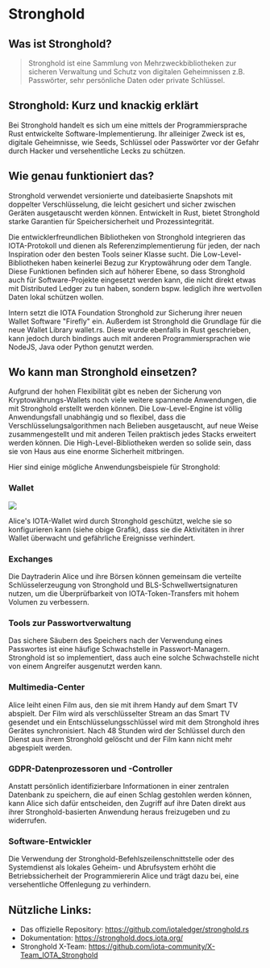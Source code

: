 <!--
---article_info
title: Stronghold
author: [author_1]
reviews: [ruegenlord, DanieKrie, CrashOverride]
---
-->

# Stronghold

## Was ist Stronghold?
> Stronghold ist eine Sammlung von Mehrzweckbibliotheken zur sicheren Verwaltung und Schutz von digitalen Geheimnissen z.B. Passwörter, sehr persönliche Daten oder private Schlüssel.

## Stronghold: Kurz und knackig erklärt

Bei Stronghold handelt es sich um eine mittels der Programmiersprache Rust entwickelte Software-Implementierung. Ihr alleiniger Zweck ist es, digitale Geheimnisse, wie Seeds, Schlüssel oder Passwörter vor der Gefahr durch Hacker und versehentliche Lecks zu schützen. 

## Wie genau funktioniert das?

Stronghold verwendet versionierte und dateibasierte Snapshots mit doppelter Verschlüsselung, die leicht gesichert und sicher zwischen Geräten ausgetauscht werden können. Entwickelt in Rust, bietet Stronghold starke Garantien für Speichersicherheit und Prozessintegrität. 

Die entwicklerfreundlichen Bibliotheken von Stronghold integrieren das IOTA-Protokoll und dienen als Referenzimplementierung für jeden, der nach Inspiration oder den besten Tools seiner Klasse sucht. Die Low-Level-Bibliotheken haben keinerlei Bezug zur Kryptowährung oder dem Tangle. Diese Funktionen befinden sich auf höherer Ebene, so dass Stronghold auch für Software-Projekte eingesetzt werden kann, die nicht direkt etwas mit Distributed Ledger zu tun haben, sondern bspw. lediglich ihre wertvollen Daten lokal schützen wollen.

Intern setzt die IOTA Foundation Stronghold zur Sicherung ihrer neuen Wallet Software "Firefly" ein. Außerdem ist Stronghold die Grundlage für die neue Wallet Library wallet.rs. Diese wurde ebenfalls in Rust geschrieben, kann jedoch durch bindings auch mit anderen Programmiersprachen wie NodeJS, Java oder Python genutzt werden.


## Wo kann man Stronghold einsetzen?

Aufgrund der hohen Flexibilität gibt es neben der Sicherung von Kryptowährungs-Wallets noch viele weitere spannende Anwendungen, die mit Stronghold erstellt werden können. Die Low-Level-Engine ist völlig Anwendungsfall unabhängig und so flexibel, dass die Verschlüsselungsalgorithmen nach Belieben ausgetauscht, auf neue Weise zusammengestellt und mit anderen Teilen praktisch jedes Stacks erweitert werden können. Die High-Level-Bibliotheken werden so solide sein, dass sie von Haus aus eine enorme Sicherheit mitbringen.

Hier sind einige mögliche Anwendungsbeispiele für Stronghold:

### Wallet
![](https://iota-einsteiger-guide.de/media/images/2_qmh-muqw-ehjshl5rg_jlg.png)

Alice's IOTA-Wallet wird durch Stronghold geschützt, welche sie so konfigurieren kann (siehe obige Grafik), dass sie die Aktivitäten in ihrer Wallet überwacht und gefährliche Ereignisse verhindert.


### Exchanges
Die Daytraderin Alice und ihre Börsen können gemeinsam die verteilte Schlüsselerzeugung von Stronghold und BLS-Schwellwertsignaturen nutzen, um die Überprüfbarkeit von IOTA-Token-Transfers mit hohem Volumen zu verbessern.

### Tools zur Passwortverwaltung
Das sichere Säubern des Speichers nach der Verwendung eines Passwortes ist eine häufige Schwachstelle in Passwort-Managern. Stronghold ist so implementiert, dass auch eine solche Schwachstelle nicht von einem Angreifer ausgenutzt werden kann.


### Multimedia-Center
Alice leiht einen Film aus, den sie mit ihrem Handy auf dem Smart TV abspielt. Der Film wird als verschlüsselter Stream an das Smart TV gesendet und ein Entschlüsselungsschlüssel wird mit dem Stronghold ihres Gerätes synchronisiert. Nach 48 Stunden wird der Schlüssel durch den Dienst aus ihrem Stronghold gelöscht und der Film kann nicht mehr abgespielt werden.

### GDPR-Datenprozessoren und -Controller
Anstatt persönlich identifizierbare Informationen in einer zentralen Datenbank zu speichern, die auf einen Schlag gestohlen werden können, kann Alice sich dafür entscheiden, den Zugriff auf ihre Daten direkt aus ihrer Stronghold-basierten Anwendung heraus freizugeben und zu widerrufen.


### Software-Entwickler
Die Verwendung der Stronghold-Befehlszeilenschnittstelle oder des Systemdienst als lokales Geheim- und Abrufsystem erhöht die Betriebssicherheit der Programmiererin Alice und trägt dazu bei, eine versehentliche Offenlegung zu verhindern.


## Nützliche Links:
- Das offizielle Repository: https://github.com/iotaledger/stronghold.rs
- Dokumentation: https://stronghold.docs.iota.org/
- Stronghold X-Team: https://github.com/iota-community/X-Team_IOTA_Stronghold

